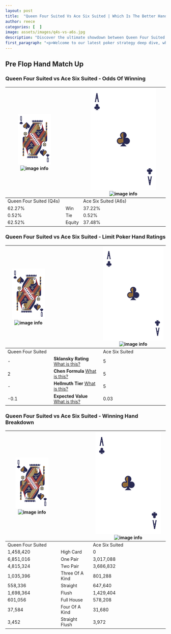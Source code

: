 ```yaml
---
layout: post
title:  "Queen Four Suited Vs Ace Six Suited | Which Is The Better Hand In Poker? A Complete Guide"
author: reece
categories: [  ]
image: assets/images/q4s-vs-a6s.jpg
description: "Discover the ultimate showdown between Queen Four Suited and Ace Six Suited in poker! Uncover the odds, strategies, and scenarios where one hand triumphs over the other. Get ready to up your poker game with this thrilling analysis."
first_paragraph: "<p>Welcome to our latest poker strategy deep dive, where we're pitting two distinct hands against each other in a high-stakes showdown: Queen Four Suited vs Ace Six Suited.</p><p>In the dynamic world of poker, every decision counts, and knowing which hand holds the upper hand is key to your success at the table.</p><p>In this article, we'll dissect these two hands, explore the scenarios where one dominates the other, and equip you with the knowledge to make strategic choices that can tip the odds in your favor.</p><p>Get ready to unravel the intriguing dynamics of these poker hands and elevate your game to new heights.</p>"
---
```




[comment]: # (sp0)

## Pre Flop Hand Match Up

<div class="table hand-ratings" markdown="1"> 



### Queen Four Suited vs Ace Six Suited - Odds Of Winning


    
| ![image info](assets/images/hand1/Q.png) ![image info](assets/images/hand1/4s.png) |  | ![image info](assets/images/hand2/A.png) ![image info](assets/images/hand2/6s.png) |
| -------- | -------- | -------- |
| Queen Four Suited (Q4s) |  | Ace Six Suited (A6s) |
| 62.27% | Win | 37.22% |
| 0.52% | Tie | 0.52% |
| 62.52% | Equity | 37.48% |




[comment]: # (sp1)



### Queen Four Suited vs Ace Six Suited - Limit Poker Hand Ratings


    
| ![image info](assets/images/hand1/Q.png) ![image info](assets/images/hand1/4s.png) |  | ![image info](assets/images/hand2/A.png) ![image info](assets/images/hand2/6s.png) |
| -------- | -------- | -------- |
| Queen Four Suited |  | Ace Six Suited |
| - | **Sklansky Rating** [What is this?](/sklansky-rating-explained) | 5 |
| 2 | **Chen Formula** [What is this?](/chen-formula-explained) | 5 |
| - | **Hellmuth Tier** [What is this?](/Hellmuth-tier-explained) | 5 |
| -0.1 | **Expected Value** [What is this?](/expected-value-explained) | 0.03 |




[comment]: # (sp2)



### Queen Four Suited vs Ace Six Suited - Winning Hand Breakdown


    
| ![image info](assets/images/hand1/Q.png) ![image info](assets/images/hand1/4s.png) |  | ![image info](assets/images/hand2/A.png) ![image info](assets/images/hand2/6s.png) |
| -------- | -------- | -------- |
| Queen Four Suited |  | Ace Six Suited |
| 1,458,420 | High Card | 0 |
| 6,851,016 | One Pair | 3,017,088 |
| 4,815,324 | Two Pair | 3,686,832 |
| 1,035,396 | Three Of A Kind | 801,288 |
| 558,336 | Straight | 647,640 |
| 1,698,364 | Flush | 1,429,404 |
| 601,056 | Full House | 578,208 |
| 37,584 | Four Of A Kind | 31,680 |
| 3,452 | Straight Flush | 3,972 |




[comment]: # (sp3)



</div>

[comment]: # (sp4)



[comment]: # (sp5)

